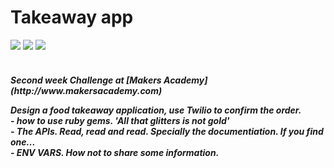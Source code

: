 Takeaway app
=====
<div>
<img src = https://img.shields.io/badge/%20-GitHub-orange.svg>
<img src = https://img.shields.io/badge/%20-Ruby-blue.svg>
<img src = https://img.shields.io/badge/%20-RSpec-red.svg>
</div>
<br>

<h5> Second week Challenge at [Makers Academy](http://www.makersacademy.com)

Design a food takeaway application, use Twilio to confirm the order.<br>
    - how to use ruby gems. 'All that glitters is not gold'<br>
    - The APIs.  Read, read and read. Specially the documentiation. If you find one...<br>
    - ENV VARS. How not to share some information.
